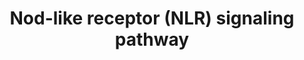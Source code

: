 ---
annotations:
- id: PW:0000003
  parent: signaling pathway
  type: Pathway Ontology
  value: signaling pathway
- id: PW:0000818
  parent: signaling pathway
  type: Pathway Ontology
  value: signaling pathway pertinent to immunity
authors:
- MaintBot
- AlexanderPico
- Egonw
- Elisa
- Eweitz
- Finterly
description: Mammalian cells have evolved a set of specialized pattern recognition-molecules
  (PRMs) to detect conserved molecular motifs present on pathogens known as pathogen-associated-molecular-patterns
  (PAMPs). NLR proteins (alternatively named NBD-LRR or CATERPILLER) represent one
  subclass of PRMs that have recently attracted much attention. Their cytoplasmic
  location differs from the classical PRMs which are mostly membrane spanning receptors
  (such as the Toll-like-receptors (TLRs) or lectins) and accordingly NLRs were proposed
  to be activated mainly by intracellular bacterial pathogens.
last-edited: 2021-07-21
organisms:
- Gallus gallus
redirect_from:
- /index.php/Pathway:WP799
- /instance/WP799
revision: null
schema-jsonld:
- '@context': https://schema.org/
  '@id': https://wikipathways.github.io/pathways/WP799.html
  '@type': Dataset
  creator:
    '@type': Organization
    name: WikiPathways
  description: Mammalian cells have evolved a set of specialized pattern recognition-molecules
    (PRMs) to detect conserved molecular motifs present on pathogens known as pathogen-associated-molecular-patterns
    (PAMPs). NLR proteins (alternatively named NBD-LRR or CATERPILLER) represent one
    subclass of PRMs that have recently attracted much attention. Their cytoplasmic
    location differs from the classical PRMs which are mostly membrane spanning receptors
    (such as the Toll-like-receptors (TLRs) or lectins) and accordingly NLRs were
    proposed to be activated mainly by intracellular bacterial pathogens.
  keywords:
  - CARD
  - CD40
  - DAMPS
  - EPHB2
  - ERBB2IP
  - IKBKB
  - MAP3K7
  - MAPK
  - MAPK8
  - MDP
  - NEMO
  - RCJMB04_19h23
  - RelA
  - TriDAP
  license: CC0
  name: Nod-like receptor (NLR) signaling pathway
seo: CreativeWork
title: Nod-like receptor (NLR) signaling pathway
wpid: WP799
---